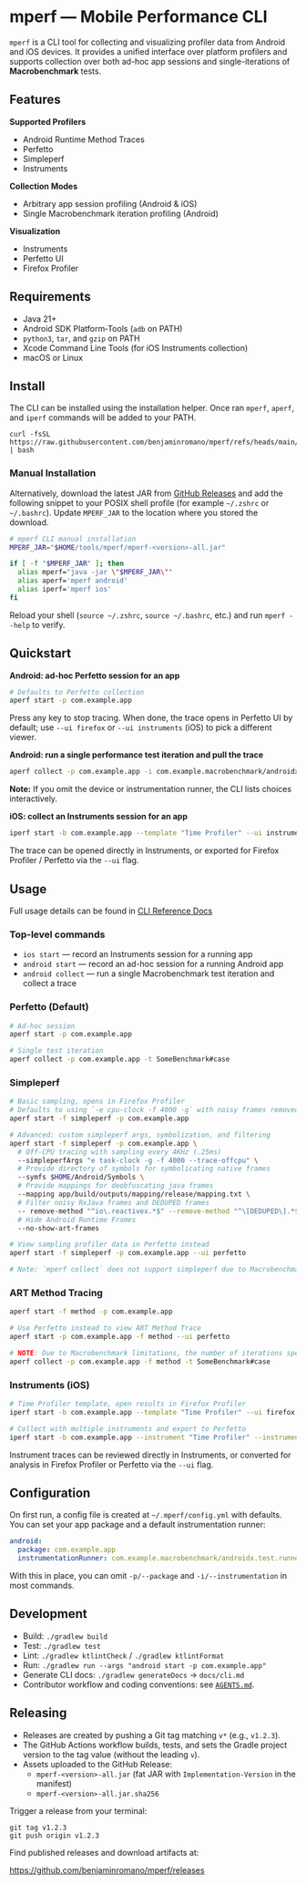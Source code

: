# mperf — Mobile Performance CLI

`mperf` is a CLI tool for collecting and visualizing profiler data from Android and iOS devices. It provides a unified interface over
platform profilers and supports collection over both ad-hoc app sessions and single-iterations of **Macrobenchmark** tests.

## Features

**Supported Profilers**

- Android Runtime Method Traces
- Perfetto
- Simpleperf
- Instruments

**Collection Modes**

- Arbitrary app session profiling (Android & iOS)
- Single Macrobenchmark iteration profiling (Android)

**Visualization**

- Instruments
- Perfetto UI
- Firefox Profiler

## Requirements

- Java 21+
- Android SDK Platform‑Tools (`adb` on PATH)
- `python3`, `tar`, and `gzip` on PATH
- Xcode Command Line Tools (for iOS Instruments collection)
- macOS or Linux

## Install

The CLI can be installed using the installation helper. Once ran `mperf`, `aperf`, and `iperf` commands will be added to your PATH.

```
curl -fsSL https://raw.githubusercontent.com/benjaminromano/mperf/refs/heads/main/scripts/install.sh | bash
```

### Manual Installation

Alternatively, download the latest JAR from [GitHub Releases](https://github.com/benjaminromano/mperf/releases) and add the following snippet to your POSIX shell profile (for example `~/.zshrc` or `~/.bashrc`). Update `MPERF_JAR` to the location where you stored the download.

```bash
# mperf CLI manual installation
MPERF_JAR="$HOME/tools/mperf/mperf-<version>-all.jar"

if [ -f "$MPERF_JAR" ]; then
  alias mperf="java -jar \"$MPERF_JAR\""
  alias aperf='mperf android'
  alias iperf='mperf ios'
fi
```

Reload your shell (`source ~/.zshrc`, `source ~/.bashrc`, etc.) and run `mperf --help` to verify.

## Quickstart

**Android: ad-hoc Perfetto session for an app**

```bash
# Defaults to Perfetto collection
aperf start -p com.example.app
```

Press any key to stop tracing. When done, the trace opens in Perfetto UI by default; use `--ui firefox` or `--ui instruments` (iOS) to pick a different viewer.

**Android: run a single performance test iteration and pull the trace**

```bash
aperf collect -p com.example.app -i com.example.macrobenchmark/androidx.test.runner.AndroidJUnitRunner -t LoginBenchmark#loginByIntent
```

**Note:** If you omit the device or instrumentation runner, the CLI lists choices interactively.

**iOS: collect an Instruments session for an app**

```bash
iperf start -b com.example.app --template "Time Profiler" --ui instruments

```

The trace can be opened directly in Instruments, or exported for Firefox Profiler / Perfetto via the `--ui` flag.

## Usage

Full usage details can be found in [CLI Reference Docs](/docs/cli.md)

### Top-level commands

- `ios start` — record an Instruments session for a running app
- `android start` — record an ad-hoc session for a running Android app
- `android collect` — run a single Macrobenchmark test iteration and collect a trace

### Perfetto (Default)

```bash
# Ad-hoc session
aperf start -p com.example.app

# Single test iteration
aperf collect -p com.example.app -t SomeBenchmark#case
```

### Simpleperf

```bash
# Basic sampling, opens in Firefox Profiler
# Defaults to using `-e cpu-clock -f 4000 -g` with noisy frames removed (extraneous RxJava frames, kotlinx coroutines, DEDUPED frames and ART frames)
aperf start -f simpleperf -p com.example.app

# Advanced: custom simpleperf args, symbolization, and filtering
aperf start -f simpleperf -p com.example.app \
  # Off-CPU tracing with sampling every 4KHz (.25ms)
  --simpleperfArgs "e task-clock -g -f 4000 --trace-offcpu" \
  # Provide directory of symbols for symbolicating native frames
  --symfs $HOME/Android/Symbols \
  # Provide mappings for deobfuscating java frames
  --mapping app/build/outputs/mapping/release/mapping.txt \
  # Filter noisy RxJava frames and DEDUPED frames
  -- remove-method "^io\.reactivex.*$" --remove-method "^\[DEDUPED\].*$" \
  # Hide Android Runtime Frames
  --no-show-art-frames

# View sampling profiler data in Perfetto instead
aperf start -f simpleperf -p com.example.app --ui perfetto

# Note: `mperf collect` does not support simpleperf due to Macrobenchmark limitations
```

### ART Method Tracing

```bash
aperf start -f method -p com.example.app

# Use Perfetto instead to view ART Method Trace
aperf start -p com.example.app -f method --ui perfetto

# NOTE: Due to Macrobenchmark limitations, the number of iterations specified in `measureRepeat(...)` will be performed before the method trace is collected.
aperf collect -p com.example.app -f method -t SomeBenchmark#case
```

### Instruments (iOS)

```bash
# Time Profiler template, open results in Firefox Profiler
iperf start -b com.example.app --template "Time Profiler" --ui firefox

# Collect with multiple instruments and export to Perfetto
iperf start -b com.example.app --instrument "Time Profiler" --instrument "Core Animation" --ui perfetto
```

Instrument traces can be reviewed directly in Instruments, or converted for analysis in Firefox Profiler or Perfetto via the `--ui` flag.

## Configuration

On first run, a config file is created at `~/.mperf/config.yml` with defaults. You can set your app package and a default instrumentation runner:

```yaml
android:
  package: com.example.app
  instrumentationRunner: com.example.macrobenchmark/androidx.test.runner.AndroidJUnitRunner
```

With this in place, you can omit `-p/--package` and `-i/--instrumentation` in most commands.

## Development

- Build: `./gradlew build`
- Test: `./gradlew test`
- Lint: `./gradlew ktlintCheck` / `./gradlew ktlintFormat`
- Run: `./gradlew run --args "android start -p com.example.app"`
- Generate CLI docs: `./gradlew generateDocs` → `docs/cli.md`
- Contributor workflow and coding conventions: see [`AGENTS.md`](AGENTS.md).

## Releasing

- Releases are created by pushing a Git tag matching `v*` (e.g., `v1.2.3`).
- The GitHub Actions workflow builds, tests, and sets the Gradle project version to the tag value (without the leading `v`).
- Assets uploaded to the GitHub Release:
  - `mperf-<version>-all.jar` (fat JAR with `Implementation-Version` in the manifest)
  - `mperf-<version>-all.jar.sha256`

Trigger a release from your terminal:

```
git tag v1.2.3
git push origin v1.2.3
```

Find published releases and download artifacts at:

https://github.com/benjaminromano/mperf/releases
